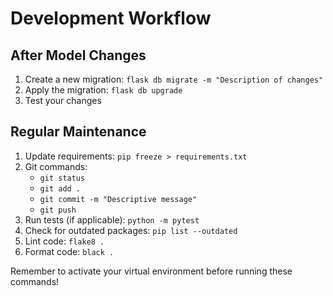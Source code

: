# Development Workflow

## After Model Changes
1. Create a new migration: `flask db migrate -m "Description of changes"`
2. Apply the migration: `flask db upgrade`
3. Test your changes

## Regular Maintenance
1. Update requirements: `pip freeze > requirements.txt`
2. Git commands:
   - `git status`
   - `git add .`
   - `git commit -m "Descriptive message"`
   - `git push`
3. Run tests (if applicable): `python -m pytest`
4. Check for outdated packages: `pip list --outdated`
5. Lint code: `flake8 .`
6. Format code: `black .`

Remember to activate your virtual environment before running these commands!
